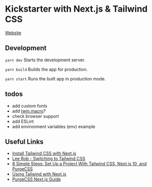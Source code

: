 # Kickstarter with Next.js & Tailwind CSS

[Website](https://nextjs-tailwindcss-kickstarter.vercel.app/)

## Development

`yarn dev` Starts the development server.

`yarn build` Builds the app for production.

`yarn start` Runs the built app in production mode.

## todos

* add custom fonts
* add [twin.macro](https://github.com/ben-rogerson/twin.macro)?
* check browser support
* add ESLint
* add environment variables (env) example

## Useful Links

* [Install Tailwind CSS with Next.js](https://tailwindcss.com/docs/guides/nextjs)
* [Lee Rob - Switching to Tailwind CSS](https://leerob.io/blog/tailwind)
* [8 Simple Steps: Set Up a Project With Tailwind CSS, Next.js 10, and PurgeCSS](https://medium.com/better-programming/8-simple-steps-set-up-a-project-with-tailwind-css-next-js-10-and-purgecss-c44e1104bdf0)
* [Using Tailwind with Next.js](https://sergiodxa.com/articles/next-tailwind)
* [PurgeCSS Next.js Guide](https://purgecss.com/guides/next.html)
